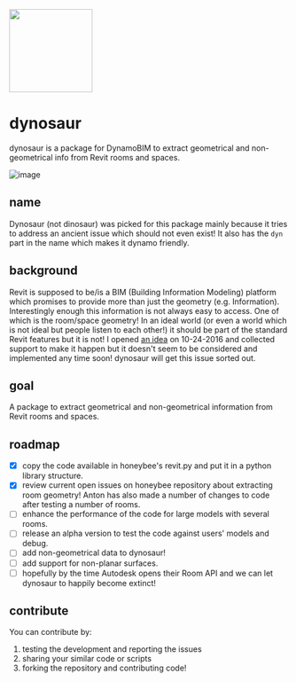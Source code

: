<img src="https://user-images.githubusercontent.com/2915573/31320448-c5998df4-ac42-11e7-8573-fa0144fb522e.png" width="150" height="150" />

# dynosaur
dynosaur is a package for DynamoBIM to extract geometrical and non-geometrical info from Revit rooms and spaces.

![image](https://user-images.githubusercontent.com/2915573/31094008-98a0bd7e-a781-11e7-8f39-bb5e98ec7585.png)

## name
Dynosaur (not dinosaur) was picked for this package mainly because it tries to address an ancient issue which should not even exist! It also has the `dyn` part in the name which makes it dynamo friendly.

## background
Revit is supposed to be/is a BIM (Building Information Modeling) platform which promises to provide more than just the geometry (e.g. Information). Interestingly enough this information is not always easy to access. One of which is the room/space geometry! In an ideal world (or even a world which is not ideal but people listen to each other!) it should be part of the standard Revit features but it is not! I opened [an idea](https://forums.autodesk.com/t5/revit-ideas/api-access-to-room-openings-geometry-and-materials-in-revit/idi-p/6642406) on 10-24-2016 and collected support to make it happen but it doesn't seem to be considered and implemented any time soon! dynosaur will get this issue sorted out.

## goal
A package to extract geometrical and non-geometrical information from Revit rooms and spaces.

## roadmap
- [x] copy the code available in honeybee's revit.py and put it in a python library structure.
- [x] review current open issues on honeybee repository about extracting room geometry! Anton has also made a number of changes to code after testing a number of rooms.
- [ ] enhance the performance of the code for large models with several rooms.
- [ ] release an alpha version to test the code against users' models and debug. 
- [ ] add non-geometrical data to dynosaur!
- [ ] add support for non-planar surfaces.
- [ ] hopefully by the time Autodesk opens their Room API and we can let dynosaur to happily become extinct!

## contribute
You can contribute by:
1. testing the development and reporting the issues
2. sharing your similar code or scripts
3. forking the repository and contributing code!
